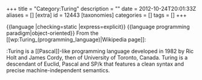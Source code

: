 +++
title = "Category:Turing"
description = ""
date = 2012-10-24T20:01:33Z
aliases = []
[extra]
id = 12443
[taxonomies]
categories = []
tags = []
+++

{{language
|checking=static
|express=explicit}}
{{language programming paradigm|object-oriented}}
From the [[wp:Turing_(programming_language)|Wikipedia page]]:

:Turing is a [[Pascal]]-like programming language developed in 1982 by Ric Holt and James Cordy, then of University of Toronto, Canada. Turing is a descendant of Euclid, Pascal and SP/k that features a clean syntax and precise machine-independent semantics.
